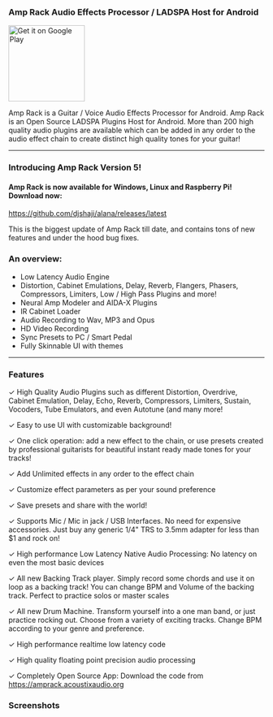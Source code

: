 ### Amp Rack Audio Effects Processor / LADSPA Host for Android
<a href='https://play.google.com/store/apps/details?id=com.shajikhan.ladspa.amprack&pcampaignid=pcampaignidMKT-Other-global-all-co-prtnr-py-PartBadge-Mar2515-1'><img width=150 alt='Get it on Google Play' src='https://play.google.com/intl/en_us/badges/static/images/badges/en_badge_web_generic.png'/></a>

Amp Rack is a Guitar / Voice Audio Effects Processor for Android. Amp Rack is an Open Source LADSPA Plugins Host for Android. More than 200 high quality audio plugins are available which can be added in any order to the audio effect chain to create distinct high quality tones for your guitar!

***

### Introducing Amp Rack Version 5! 
#### Amp Rack is now available for Windows, Linux and Raspberry Pi! Download now:
https://github.com/djshaji/alana/releases/latest

This is the biggest update of Amp Rack till date, and contains tons of new features and under the hood bug fixes.

### An overview:
- Low Latency Audio Engine
- Distortion, Cabinet Emulations, Delay, Reverb, Flangers, Phasers, Compressors, Limiters, Low / High Pass Plugins and more!
- Neural Amp Modeler and AIDA-X Plugins
- IR Cabinet Loader
- Audio Recording to Wav, MP3 and Opus
- HD Video Recording
- Sync Presets to PC / Smart Pedal
- Fully Skinnable UI with themes
***


### Features

✓ High Quality Audio Plugins such as different Distortion, Overdrive, Cabinet Emulation, Delay, Echo, Reverb, Compressors, Limiters, Sustain, Vocoders, Tube Emulators, and even Autotune (and many more!

✓ Easy to use UI with customizable background!

✓ One click operation: add a new effect to the chain, or use presets created by professional guitarists for beautiful instant ready made tones for your tracks!

✓ Add Unlimited effects in any order to the effect chain

✓ Customize effect parameters as per your sound preference

✓ Save presets and share with the world!

✓ Supports Mic / Mic in jack / USB Interfaces. No need for expensive accessories. Just buy any generic 1/4" TRS to 3.5mm adapter for less than $1 and rock on!

✓ High performance Low Latency Native Audio Processing: No latency on even the most basic devices

✓ All new Backing Track player. Simply record some chords and use it on loop as a backing track! You can change BPM and Volume of the backing track. Perfect to practice solos or master scales

✓ All new Drum Machine. Transform yourself into a one man band, or just practice rocking out. Choose from a variety of exciting tracks. Change BPM according to your genre and preference.

✓ High performance realtime low latency code

✓ High quality floating point precision audio processing

✓ Completely Open Source App: Download the code from https://amprack.acoustixaudio.org

### Screenshots
<div class="row">
</div>
